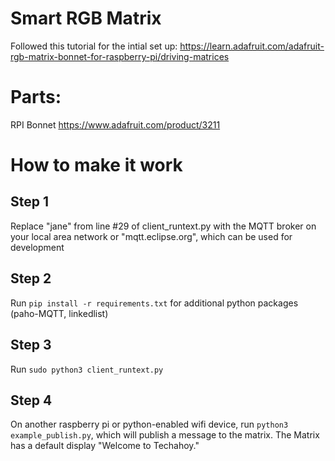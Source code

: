 # Smart RGB Matrix
Followed this tutorial for the intial set up: https://learn.adafruit.com/adafruit-rgb-matrix-bonnet-for-raspberry-pi/driving-matrices


# Parts: 
RPI Bonnet https://www.adafruit.com/product/3211


# How to make it work
## Step 1
Replace "jane" from line #29 of client_runtext.py with the MQTT broker on your local area network or "mqtt.eclipse.org", which can be used for development 
## Step 2
Run `pip install -r requirements.txt` for additional python packages (paho-MQTT, linkedlist)
## Step 3 
Run `sudo python3 client_runtext.py`
## Step 4
On another raspberry pi or python-enabled wifi device, run `python3 example_publish.py`, which will publish a message to the matrix. The Matrix has a default display "Welcome to Techahoy." 


